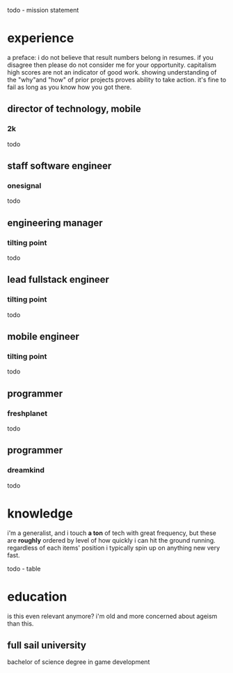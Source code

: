todo - mission statement

# experience

a preface: i do not believe that result numbers belong in resumes. if you disagree then please do not consider me for
your opportunity. capitalism high scores are not an indicator of good work. showing understanding of the "why"and "how"
of prior projects proves ability to take action. it's fine to fail as long as you know how you got there.

## director of technology, mobile

### 2k

todo

## staff software engineer

### onesignal

todo

## engineering manager

### tilting point

todo

## lead fullstack engineer

### tilting point

todo

## mobile engineer

### tilting point

todo

## programmer

### freshplanet

todo

## programmer

### dreamkind

todo

# knowledge

i'm a generalist, and i touch **a ton** of tech with great frequency, but these are **roughly** ordered by level of how
quickly i can hit the ground running. regardless of each items' position i typically spin up on anything new very fast.

todo - table

# education

is this even relevant anymore? i'm old and more concerned about ageism than this.

## full sail university

bachelor of science degree in game development